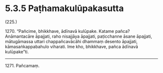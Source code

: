 # 5.3.5 Paṭhamakulūpakasutta

(225.)

1270\. “Pañcime, bhikkhave, ādīnavā kulūpake. Katame pañca? Anāmantacāre āpajjati, raho nisajjāya āpajjati, paṭicchanne āsane āpajjati, mātugāmassa uttari chappañcavācāhi dhammaṃ desento āpajjati, kāmasaṅkappabahulo viharati. Ime kho, bhikkhave, pañca ādīnavā kulūpake”ti.

---

1271\. Pañcamaṃ.
